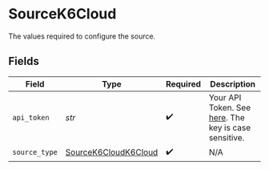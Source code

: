 # SourceK6Cloud

The values required to configure the source.


## Fields

| Field                                                                                                           | Type                                                                                                            | Required                                                                                                        | Description                                                                                                     |
| --------------------------------------------------------------------------------------------------------------- | --------------------------------------------------------------------------------------------------------------- | --------------------------------------------------------------------------------------------------------------- | --------------------------------------------------------------------------------------------------------------- |
| `api_token`                                                                                                     | *str*                                                                                                           | :heavy_check_mark:                                                                                              | Your API Token. See <a href="https://k6.io/docs/cloud/integrations/token/">here</a>. The key is case sensitive. |
| `source_type`                                                                                                   | [SourceK6CloudK6Cloud](../../models/shared/sourcek6cloudk6cloud.md)                                             | :heavy_check_mark:                                                                                              | N/A                                                                                                             |